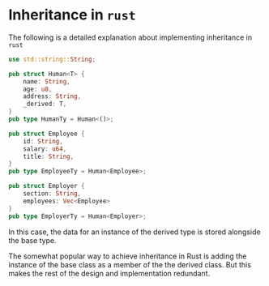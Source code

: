 # Inheritance in `rust`

The following is a detailed explanation about implementing inheritance in `rust`

```rust
use std::string::String;

pub struct Human<T> {
    name: String,
    age: u8,
    address: String,
    _derived: T,
}
pub type HumanTy = Human<()>;

pub struct Employee {
    id: String,
    salary: u64,
    title: String,
}
pub type EmployeeTy = Human<Employee>;

pub struct Employer {
    section: String,
    employees: Vec<Employee>
}
pub type EmployerTy = Human<Employer>;

```

In this case, the data for an instance of the derived type is stored alongside the base type.

The somewhat popular way to achieve inheritance in Rust is adding the instance of the base class as a member of the the derived class. But this makes the rest of the design and implementation redundant.